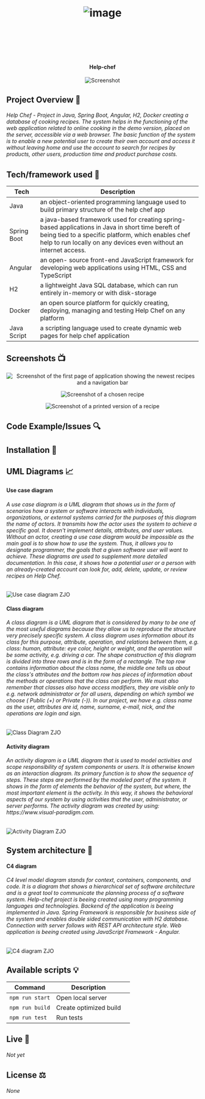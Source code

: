 <h1 align="center">

<br>

<p align="center">

![image](https://user-images.githubusercontent.com/116964317/226111823-d9377a42-3429-4863-9fc8-4821a00486f2.png)

</p>

<br>

<br>

</h1>

<h4 align="center">Help-chef</h4>

<p align="center">
  <a >
    <img src=""
         alt="Screenshot">
  </a>
</p>

## Project Overview 🎊
<h6> Help Chef - Project in Java, Spring Boot, Angular, H2, Docker creating a database of cooking recipes. The system helps in the functioning of the web application related to online cooking in the demo version, placed on the server, accessible via a web browser. The basic function of the system is to enable a new potential user to create their own account and access it without leaving home and use the account to search for recipes by products, other users, production time and product purchase costs. </h6>

## Tech/framework used 🔧

| Tech                                                    | Description                              |
| ------------------------------------------------------- | ---------------------------------------- |
| Java                                                 | an object-oriented programming language used to build primary structure of the help chef app    |
| Spring Boot                                          | a java-based framework used for creating spring-based applications in Java in short time bereft of being tied to a specific platform, which enables chef help to run locally on any devices even without an internet access.   |
| Angular                                              | an open- source front-end JavaScript framework for developing web applications using HTML, CSS and TypeScript  |
| H2                                                   | a lightweight Java SQL database, which can run entirely in-memory or with disk-storage |
| Docker                                               | an open source platform for quickly creating, deploying, managing and testing Help Chef on any platform   |
| Java Script                                          | a scripting language used to create dynamic web pages for help chef application  |


## Screenshots 📺

<p align="center">
    <img src="" alt="Screenshot of the first page of application showing the newest recipes and a navigation bar">
</p>

<p align="center">
    <img src="" alt="Screenshot of a chosen recipe">
</p>

<p align="center">
    <img src="" alt="Screenshot of a printed version of a recipe">
</p>

## Code Example/Issues 🔍


## Installation 💾

## UML Diagrams 📈
<h4> Use case diagram </h4>
<h6> A use case diagram is a UML diagram that shows us in the form of scenarios how a system or software interacts with individuals, organizations, or external systems carried for the purposes of this diagram the name of actors. It transmits how the actor uses the system to achieve a specific goal. It doesn't implement details, attributes, and user values. Without an actor, creating a use case diagram would be impossible as the main goal is to show how to use the system. Thus, it allows you to designate programmer, the goals that a given software user will want to achieve. These diagrams are used to supplement more detailed documentation. In this case, it shows how a potential user or a person with an already-created account can look for, add, delete, update, or review recipes on Help Chef. </h6>

![Use case diagram ZJO](https://user-images.githubusercontent.com/55921722/226111280-cf9f8f2e-c37b-423d-ae8a-6f97abec5c97.jpg)

<h4> Class diagram </c4>
<h6> A class diagram is a UML diagram that is considered by many to be one of the most useful diagrams because they allow us to reproduce the structure very precisely specific system. A class diagram uses information about its class for this purpose,
attribute, operation, and relations between them, e.g. class: human, attribute: eye color, height or weight, and the operation will be some activity, e.g. driving a car. The shape construction of this diagram is divided into three rows and is in the form of a rectangle. The top row contains information about the class name, the middle one tells us about the class's attributes and the bottom row has pieces of information about the methods or operations that the class can perform. We must also remember that classes also have access modifiers, they are visible only to e.g. network administrator or for all users, depending on which symbol we choose ( Public (+) or Private (-)). In our project, we have e.g. class name as the user, attributes are id, name, surname, e-mail, nick, and the operations are login and sign. </h6>

![Class Diagram ZJO](https://user-images.githubusercontent.com/55921722/226114808-6be7eff3-ff13-439c-8856-abe592e5bc79.jpg)

<h4> Activity diagram </c4>
<h6> An activity diagram is a UML diagram that is used to model activities and scope responsibility of system components or users. It is otherwise known as an interaction diagram. Its primary function is to show the sequence of steps. These steps are performed by the modeled part of the system. It shows in the form of elements the behavior of the system, but where, the most important element is the activity. In this way, it shows the behavioral aspects of our system by using activities that the user, administrator, or server performs. The activity diagram was created by using: https://www.visual-paradigm.com. </h6>

![Activity Diagram ZJO](https://user-images.githubusercontent.com/55921722/226203864-cab3cd57-3b53-4848-b6d3-e09411b5e104.jpg)

## System architecture 🗼
<h4> C4 diagram </h4>
<h6> C4 level model diagram stands for context, containers, components, and code. It is a diagram that shows a hierarchical set of software architecture and is a great tool to communicate the planning process of a software system. Help-chef project is beeing created using many programming languages and technologies. Backend of the application is beeing implemented in Java. Spring Framework is responsible for business side of the system and enables double sided communication with H2 database.
Connection with server follows with REST API architecture style. Web application is beeing created using JavaScript Framework - Angular. </h6>

![C4 diagram ZJO](https://user-images.githubusercontent.com/55921722/226203921-8611794f-ddc7-4e31-997f-c2e135bc715d.png)

## Available scripts 💡

| Command                   | Description                   |     |
| ------------------------- | ----------------------------- | --- |
| `npm run start`           | Open local server             |     |
| `npm run build`           | Create optimized build        |     |
| `npm run test`            | Run tests                     |     |


## Live 📍

<h6> Not yet </h6>

## License ⚖️
<h6> None </h6>
